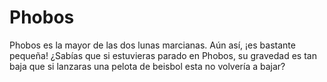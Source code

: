 # Phobos

Phobos es la mayor de las dos lunas marcianas. Aún así, ¡es bastante pequeña!
¿Sabías que si estuvieras parado en Phobos, su gravedad es tan baja que si
lanzaras una pelota de beisbol esta no volvería a bajar?

